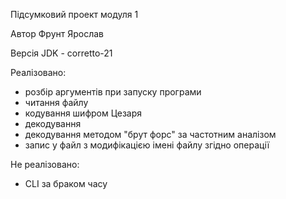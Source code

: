 Підсумковий проект модуля 1

Автор Фрунт Ярослав

Версія JDK - corretto-21

Реалізовано:
- розбір аргументів при запуску програми
- читання файлу
- кодування шифром Цезаря
- декодування
- декодування методом "брут форс" за частотним аналізом
- запис у файл з модифікацією імені файлу згідно операції

Не реалізовано:
- CLI за браком часу
